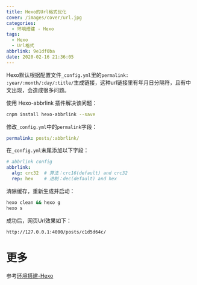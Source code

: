 ```yaml
---
title: Hexo的Url格式优化
cover: /images/cover/url.jpg
categories:
  - 环境搭建 - Hexo
tags:
  - Hexo
  - Url格式
abbrlink: 9e1df0ba
date: 2020-02-16 21:36:05
---
```



Hexo默认根据配置文件`_config.yml`里的`permalink: :year/:month/:day/:title/`生成链接，这种url链接里有年月日分隔符，且有中文出现，会造成很多问题。

使用 Hexo-abbrlink 插件解决该问题：

```bash
cnpm install hexo-abbrlink --save
```

修改`_config.yml`中的`permalink`字段：

```yaml
permalink: posts/:abbrlink/
```

在`_config.yml`末尾添加以下字段：

```yaml
# abbrlink config
abbrlink:
  alg: crc32  # 算法：crc16(default) and crc32
  rep: hex    # 进制：dec(default) and hex
```

清除缓存，重新生成并启动：

```bash
hexo clean && hexo g
hexo s
```

成功后，网页Url效果如下：

```
http://127.0.0.1:4000/posts/c1d5d64c/
```

# 更多

参考[环境搭建-Hexo](/categories/环境搭建-Hexo/)